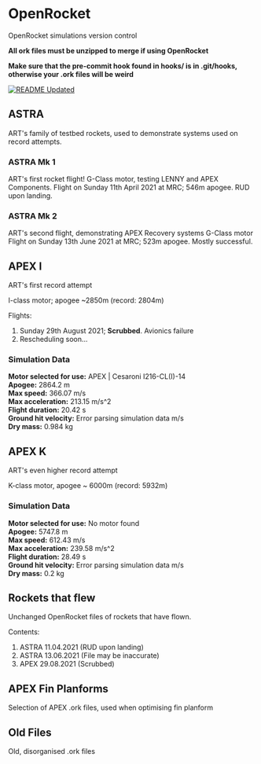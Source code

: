 # OpenRocket
OpenRocket simulations version control

**All ork files must be unzipped to merge if using OpenRocket**

**Make sure that the pre-commit hook found in hooks/ is in .git/hooks, otherwise your .ork files will be weird**

[![README Updated](https://github.com/icl-rocketry/art-designs/actions/workflows/readme_updater.yml/badge.svg)](https://github.com/icl-rocketry/art-designs/actions/workflows/readme_updater.yml)

## ASTRA

ART's family of testbed rockets, used to demonstrate systems used on record attempts.

### ASTRA Mk 1
ART's first rocket flight!
G-Class motor, testing LENNY and APEX Components.
Flight on Sunday 11th April 2021 at MRC; 546m apogee. RUD upon landing.

### ASTRA Mk 2
ART's second flight, demonstrating APEX Recovery systems
G-Class motor
Flight on Sunday 13th June 2021 at MRC; 523m apogee. Mostly successful.

## APEX I

ART's first record attempt

I-class motor; apogee ~2850m (record: 2804m)

Flights:
1) Sunday 29th August 2021; **Scrubbed**. Avionics failure
2) Rescheduling soon...

### Simulation Data
<!-- APEX Info Start -->

**Motor selected for use:** APEX | Cesaroni I216-CL(I)-14 <br/> 
**Apogee:** 2864.2 m <br/> 
**Max speed:** 366.07 m/s <br/> 
**Max acceleration:** 213.15 m/s^2 <br/> 
**Flight duration:** 20.42 s <br/> 
**Ground hit velocity:** Error parsing simulation data m/s <br/> 
**Dry mass:** 0.984 kg                                                         

<!-- APEX Info End -->

## APEX K
ART's even higher record attempt

K-class motor, apogee ~ 6000m (record: 5932m)

### Simulation Data
<!-- ASCENSION Info Start -->

**Motor selected for use:** No motor found <br/> 
**Apogee:** 5747.8 m <br/> 
**Max speed:** 612.43 m/s <br/> 
**Max acceleration:** 239.58 m/s^2 <br/> 
**Flight duration:** 28.49 s <br/> 
**Ground hit velocity:** Error parsing simulation data m/s <br/> 
**Dry mass:** 0.2 kg                                             

<!-- ASCENSION Info End -->

## Rockets that flew
Unchanged OpenRocket files of rockets that have flown.

Contents:
1) ASTRA 11.04.2021 (RUD upon landing)
2) ASTRA 13.06.2021 (File may be inaccurate)
3) APEX 29.08.2021 (Scrubbed)

## APEX Fin Planforms
Selection of APEX .ork files, used when optimising fin planform

## Old Files
Old, disorganised .ork files
